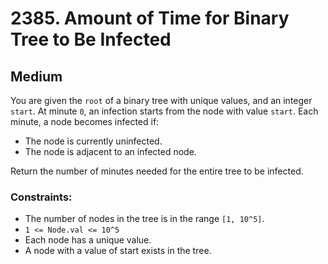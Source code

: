 # 2385. Amount of Time for Binary Tree to Be Infected

## Medium

You are given the `root` of a binary tree with unique values, and an integer `start`. At minute `0`, an infection starts
from the node with value `start`. Each minute, a node becomes infected if:

- The node is currently uninfected.
- The node is adjacent to an infected node.

Return the number of minutes needed for the entire tree to be infected.

### Constraints:

- The number of nodes in the tree is in the range `[1, 10^5]`.
- `1 <= Node.val <= 10^5`
- Each node has a unique value.
- A node with a value of start exists in the tree.
